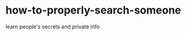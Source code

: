 how-to-properly-search-someone
==============================

learn people's secrets and private info
